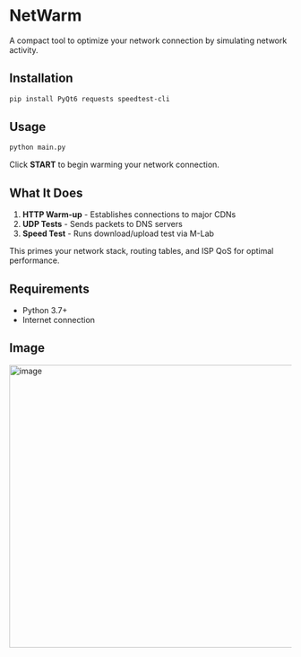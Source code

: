 # NetWarm

A compact tool to optimize your network connection by simulating network activity.

## Installation

```bash
pip install PyQt6 requests speedtest-cli
```

## Usage

```bash
python main.py
```

Click **START** to begin warming your network connection.

## What It Does

1. **HTTP Warm-up** - Establishes connections to major CDNs
2. **UDP Tests** - Sends packets to DNS servers
3. **Speed Test** - Runs download/upload test via M-Lab

This primes your network stack, routing tables, and ISP QoS for optimal performance.

## Requirements

- Python 3.7+
- Internet connection

## Image

<img width="841" height="504" alt="image" src="https://github.com/user-attachments/assets/8fd2c8f4-6d61-4676-8036-e3d9ee7b5c34" />
